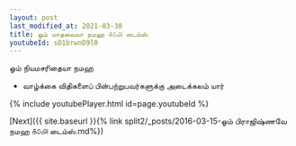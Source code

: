 ```yaml
---
layout: post
last_modified_at: 2021-03-30
title: ஓம் மாதவையா நமஹ ௧௦௮ டைம்ஸ்
youtubeId: sD1brwnD9l0
---
```

 
 
 ஓம் நியமசரிதையா நமஹ  
 
 -  வாழ்க்கை விதிகளைப் பின்பற்றுபவர்களுக்கு அடைக்கலம் யார் 
 
  
 
  
 
 
 
 
 
 


{% include youtubePlayer.html id=page.youtubeId %}
 
[Next]({{ site.baseurl }}{% link  split2/_posts/2016-03-15-ஓம் பிராஜிஷ்ணவே நமஹ ௧௦௮ டைம்ஸ்.md%})
 
